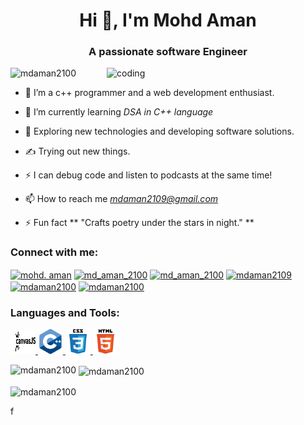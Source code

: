 <h1 align="center">Hi 👋, I'm Mohd Aman</h1>
<h3 align="center">A passionate software Engineer </h3>

<img align="right" alt="coding" width="350" src="https://i.pinimg.com/originals/79/9e/0d/799e0d7779f6ea6c3a89885ff60c55af.gif">

<p align="left"> <img src="https://komarev.com/ghpvc/?username=mdaman2100&label=Profile%20views&color=0e75b6&style=flat" alt="mdaman2100" /> </p>


- 🔭 I’m a c++ programmer and a web development enthusiast.
  
- 🌱 I’m currently learning *DSA in C++ language*

- 🤔 Exploring new technologies and developing software solutions.

- ✍ Trying out new things.

- ⚡ I can debug code and listen to podcasts at the same time!

- 📫 How to reach me *mdaman2109@gmail.com*

- ⚡ Fun fact ** "Crafts poetry under the stars in night." **

<h3 align="left">Connect with me:</h3>
<p align="left">
<a href="https://linkedin.com/in/mohd. aman" target="blank"><img align="center" src="https://raw.githubusercontent.com/rahuldkjain/github-profile-readme-generator/master/src/images/icons/Social/linked-in-alt.svg" alt="mohd. aman" height="30" width="40" /></a>
<a href="https://instagram.com/md_aman_2100" target="blank"><img align="center" src="https://raw.githubusercontent.com/rahuldkjain/github-profile-readme-generator/master/src/images/icons/Social/instagram.svg" alt="md_aman_2100" height="30" width="40" /></a>
<a href="https://www.codechef.com/users/md_aman_2100" target="blank"><img align="center" src="https://cdn.jsdelivr.net/npm/simple-icons@3.1.0/icons/codechef.svg" alt="md_aman_2100" height="30" width="40" /></a>
<a href="https://www.hackerrank.com/mdaman2109" target="blank"><img align="center" src="https://raw.githubusercontent.com/rahuldkjain/github-profile-readme-generator/master/src/images/icons/Social/hackerrank.svg" alt="mdaman2109" height="30" width="40" /></a>
<a href="https://www.leetcode.com/mdaman2100" target="blank"><img align="center" src="https://raw.githubusercontent.com/rahuldkjain/github-profile-readme-generator/master/src/images/icons/Social/leet-code.svg" alt="mdaman2100" height="30" width="40" /></a>
<a href="https://auth.geeksforgeeks.org/user/mdaman2100" target="blank"><img align="center" src="https://raw.githubusercontent.com/rahuldkjain/github-profile-readme-generator/master/src/images/icons/Social/geeks-for-geeks.svg" alt="mdaman2100" height="30" width="40" /></a>
</p>

<h3 align="left">Languages and Tools:</h3>
<p align="left"> <a href="https://canvasjs.com" target="_blank" rel="noreferrer"> <img src="https://raw.githubusercontent.com/Hardik0307/Hardik0307/master/assets/canvasjs-charts.svg" alt="canvasjs" width="40" height="40"/> </a> <a href="https://www.w3schools.com/cpp/" target="_blank" rel="noreferrer"> <img src="https://raw.githubusercontent.com/devicons/devicon/master/icons/cplusplus/cplusplus-original.svg" alt="cplusplus" width="40" height="40"/> </a> <a href="https://www.w3schools.com/css/" target="_blank" rel="noreferrer"> <img src="https://raw.githubusercontent.com/devicons/devicon/master/icons/css3/css3-original-wordmark.svg" alt="css3" width="40" height="40"/> </a> <a href="https://www.w3.org/html/" target="_blank" rel="noreferrer"> <img src="https://raw.githubusercontent.com/devicons/devicon/master/icons/html5/html5-original-wordmark.svg" alt="html5" width="40" height="40"/> </a> </p>

<p><img align="left" src="https://github-readme-stats.vercel.app/api/top-langs?username=mdaman2100&show_icons=true&locale=en&layout=compact" alt="mdaman2100" /></p>

<p>&nbsp;<img align="center" src="https://github-readme-stats.vercel.app/api?username=mdaman2100&show_icons=true&locale=en" alt="mdaman2100" /></p>

<p><img align="center" src="https://github-readme-streak-stats.herokuapp.com/?user=mdaman2100&" alt="mdaman2100" /></p>f
